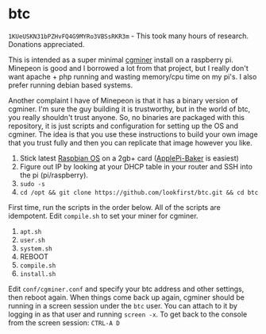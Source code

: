 btc
===

`1KUeUSKN31bPZHvFQ4G9MYRo3VBSsRKR3m` - This took many hours of research. Donations appreciated.

This is intended as a super minimal [cgminer](https://github.com/ckolivas/cgminer) install on a raspberry pi. Minepeon is good and I borrowed a lot from that project, but I really don't want apache + php running and wasting memory/cpu time on my pi's. I also prefer running debian based systems.

Another complaint I have of Minepeon is that it has a binary version of cgminer. I'm sure the guy building it is trustworthy, but in the world of btc, you really shouldn't trust anyone. So, no binaries are packaged with this repository, it is just scripts and configuration for setting up the OS and cgminer. The idea is that you use these instructions to build your own image that you trust fully and then you can replicate that image however you like.

1. Stick latest [Raspbian OS](http://www.raspberrypi.org/downloads/) on a 2gb+ card ([ApplePi-Baker](http://www.tweaking4all.com/hardware/raspberry-pi/macosx-apple-pi-baker/) is easiest)
2. Figure out IP by looking at your DHCP table in your router and SSH into the pi (pi/raspberry).
3. `sudo -s`
4. `cd /opt && git clone https://github.com/lookfirst/btc.git && cd btc`

First time, run the scripts in the order below. All of the scripts are idempotent. Edit `compile.sh` to set your miner for cgminer.

1. `apt.sh`
2. `user.sh`
3. `system.sh`
4. REBOOT
5. `compile.sh`
6. `install.sh`

Edit `conf/cgminer.conf` and specify your btc address and other settings, then reboot again. When things come back up again, cgminer should be running in a screen session under the `btc` user. You can attach to it by logging in as that user and running `screen -x`. To get back to the console from the screen session: `CTRL-A D`
